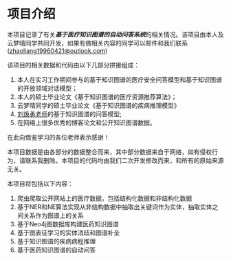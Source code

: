 
# 项目介绍

本项目记录了有关***基于医疗知识图谱的自动问答系统***的相关情况。该项目由本人及云梦晴同学共同开发，如果有做相关内容的同学可以邮件和我们联系(zhaoliang19960421@outlook.com)

该项目的相关数据和代码由以下几部分拼接组成：

1. 本人在实习工作期间参与的基于知识图谱的医疗安全问答模型和基于知识图谱的开放领域对话模型；
2. 本人的硕士毕业论文《基于知识图谱的医疗资源推荐算法》；
3. 云梦晴同学的硕士毕业论文《基于知识图谱的疾病推理模型》
3. [刘焕勇老师](https://github.com/liuhuanyong/QASystemOnMedicalKG)的基于知识图谱的问答模型;
4. 在网络上很多优秀的博客论文和公开知识图谱数据。

在此向借鉴学习的各位老师表示感谢！

本项目数据是由各部分的数据整合而来，其中部分数据来自于网络，如有侵权行为，请联系我删除。本项目的代码均由我们二次开发修改而来，和所有的原始来源无关。


本项目将包括以下内容：
1. 爬虫爬取公开网站上的医疗数据，包括结构化数据和非结构化数据
2. 基于NER和NE算法实现从非结构数据中抽取出关键词作为实体，抽取实体之间关系作为图谱上的关系
3. 基于Neo4j图数据库构建医药知识图谱
4. 基于图表征学习的实体消歧和图谱补全
5. 基于知识图谱的疾病病程推理
6. 基于医药知识图谱的自动问答
